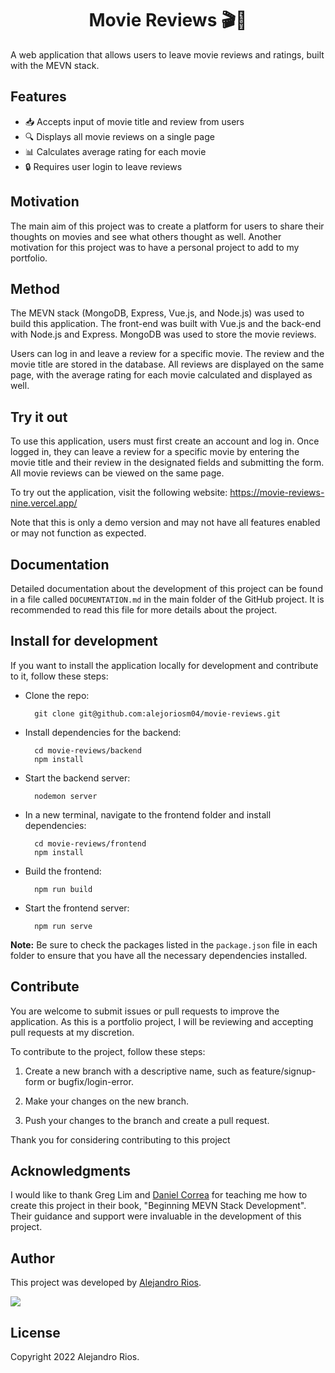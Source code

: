 <h1 align="center">
    Movie Reviews 🎬🍿
</h1>

A web application that allows users to leave movie reviews and ratings, built with the MEVN stack.

## Features

- 📥 Accepts input of movie title and review from users
- 🔍 Displays all movie reviews on a single page
- 📊 Calculates average rating for each movie
- 🔒 Requires user login to leave reviews

## Motivation

The main aim of this project was to create a platform for users to share their thoughts on movies and see what others thought as well. Another motivation for this project was to have a personal project to add to my portfolio.

## Method

The MEVN stack (MongoDB, Express, Vue.js, and Node.js) was used to build this application. The front-end was built with Vue.js and the back-end with Node.js and Express. MongoDB was used to store the movie reviews.

Users can log in and leave a review for a specific movie. The review and the movie title are stored in the database. All reviews are displayed on the same page, with the average rating for each movie calculated and displayed as well.

## Try it out

To use this application, users must first create an account and log in. Once logged in, they can leave a review for a specific movie by entering the movie title and their review in the designated fields and submitting the form. All movie reviews can be viewed on the same page.

To try out the application, visit the following website: https://movie-reviews-nine.vercel.app/

Note that this is only a demo version and may not have all features enabled or may not function as expected.

## Documentation

Detailed documentation about the development of this project can be found in a file called `DOCUMENTATION.md` in the main folder of the GitHub project. It is recommended to read this file for more details about the project.

## Install for development

If you want to install the application locally for development and contribute to it, follow these steps:

- Clone the repo:

        git clone git@github.com:alejoriosm04/movie-reviews.git

- Install dependencies for the backend:

        cd movie-reviews/backend
        npm install

- Start the backend server:

        nodemon server

- In a new terminal, navigate to the frontend folder and install dependencies:

        cd movie-reviews/frontend
        npm install

- Build the frontend:

        npm run build

- Start the frontend server:

        npm run serve

**Note:** Be sure to check the packages listed in the `package.json` file in each folder to ensure that you have all the necessary dependencies installed.

## Contribute

You are welcome to submit issues or pull requests to improve the application. As this is a portfolio project, I will be reviewing and accepting pull requests at my discretion.

To contribute to the project, follow these steps:

1. Create a new branch with a descriptive name, such as feature/signup-form or bugfix/login-error.

2. Make your changes on the new branch.

3. Push your changes to the branch and create a pull request.

Thank you for considering contributing to this project

## Acknowledgments

I would like to thank Greg Lim and [Daniel Correa](https://github.com/danielgara) for teaching me how to create this project in their book, "Beginning MEVN Stack Development". Their guidance and support were invaluable in the development of this project.

## Author

This project was developed by [Alejandro Rios](https://github.com/alejoriosm04).

<a href="https://github.com/alejoriosm04/movie-reviews/graphs/contributors">
  <img src="https://contrib.rocks/image?repo=alejoriosm04/movie-reviews" />
</a>

<!-- Made with [contrib.rocks](https://contrib.rocks).
-->

## License

Copyright 2022 Alejandro Rios.